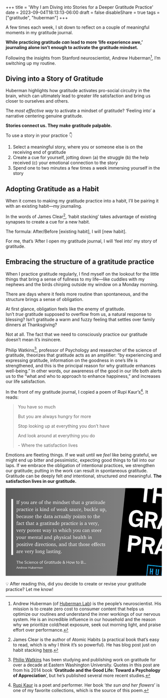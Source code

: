 +++
title = 'Why I am Diving into Stories for a Deeper Gratitude Practice'
date = 2023-09-04T18:13:13-06:00
draft = false
disableShare = true
tags = ["gratitude", "huberman"]
+++

A few times each week, I sit down to reflect on a couple of meaningful moments in my gratitude journal.

**While practicing gratitude *can* lead to more ‘life experience awe,’ journaling alone isn’t enough to activate the gratitude mindset.**

Following the insights from Stanford neuroscientist, Andrew Huberman[^1], I’m switching up my routine.

## Diving into a Story of Gratitude

Huberman highlights how gratitude activates pro-social circuitry in the brain, which can ultimately lead to greater life satisfaction and bring us closer to ourselves and others.

The *most effective way* to activate a mindset of gratitude? ‘Feeling into’ a narrative centering genuine gratitude.

**Stories connect us. They make gratitude palpable.** 

To use a story in your practice 👇 

1. Select a meaningful story, where you or someone else is on the receiving end of gratitude
2. Create a cue for yourself, jotting down (a) the struggle (b) the help received (c) your emotional connection to the story
3. Spend one to two minutes a few times a week immersing yourself in the story

## Adopting Gratitude as a Habit

When it comes to making my gratitude practice into a habit, I’ll be pairing it with an existing habit—my journaling. 

In the words of James Clear[^2], ‘habit stacking’ takes advantage of existing synapses to create a cue for a new habit.

The formula: After/Before [existing habit], I will [new habit].

For me, that’s ‘After I open my gratitude journal, I will ‘feel into’ my story of gratitude.

## Embracing the structure of a gratitude practice

When I practice gratitude regularly, I find myself on the lookout for the little things that bring a sense of fullness to my life—like cuddles with my nephews and the birds chirping outside my window on a Monday morning.

There are days where it feels more routine than spontaneous, and the structure brings a sense of obligation.

At first glance, obligation feels like the enemy of gratitude. Isn’t *true* gratitude supposed to overflow from us, a natural response to blessing? Isn’t gratitude a warm and fuzzy feeling that settles over family dinners at Thanksgiving?

Not at all. The fact that we need to consciously practice our gratitude doesn’t mean it’s insincere. 

Philip Watkins[^3], professor of Psychology and researcher of the science of gratitude, theorizes that gratitude acts as an amplifier: “by experiencing and expressing gratitude, information on the goodness in one’s life is strengthened, and this is the principal reason for why gratitude enhances well-being.” In other words, our awareness of the good in our life both alerts us to the “what and who to approach to enhance happiness,” and increases our life satisfaction.

In the front of my gratitude journal, I copied a poem of Rupi Kaur’s[^4]. It reads:

>You have so much
>
>But you are always hungry for more
>
>Stop looking up at everything you don’t have
>
>And look around at everything you do
>
>\- Where the satisfaction lives

Emotions are fleeting things. If we wait until we *feel* like being grateful, we might end up bitter and pessimistic, expecting good things to fall into our laps. If we embrace the obligation of intentional practices, we strengthen our gratitude; putting in the work can result in spontaneous gratitude. Gratitude can be deeply felt *and* intentional, structured *and* meaningful. **The satisfaction lives in our gratitude.**

![The Science of Gratitude & How to Build a Gratitude Practice _ Huberman Lab Podcast #47.png](2.png)


💡 After reading this, did you decide to create or revise your gratitude practice? Let me know!


[^1]: Andrew Huberman (of [Huberman Lab](https://hubermanlab.com/)) is the people’s neuroscientist. His mission is to create zero cost to consumer content that helps us optimize our routines and understand the inner workings of our nervous system. He is an incredible influence in our household and the reason why we prioritize cold/heat exposure, seek out morning light, and praise effort over performance. 
[^2]: James Clear is the author of Atomic Habits (a practical book that’s easy to read, which is why I think it’s so powerful). He has blog post just on habit stacking [here](https://jamesclear.com/habit-stacking).
[^3]: [Philip Watkins](https://www.researchgate.net/profile/Philip-Watkins) has been studying and publishing work on gratitude for over a decade at Eastern Washington University. Quotes in this post are from his 2014 book ‘**Gratitude and the Good Life: Toward a Psychology of Appreciation**’, but he’s published several more recent studies.
[^4]: [Rupi Kaur](https://rupikaur.com/pages/about-me) is a poet and performer. Her book ‘*the sun and her flowers*’ is one of my favorite collections, which is the source of this poem.
